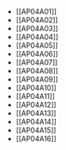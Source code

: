 - [[AP04A01]]
- [[AP04A02]]
- [[AP04A03]]
- [[AP04A04]]
- [[AP04A05]]
- [[AP04A06]]
- [[AP04A07]]
- [[AP04A08]]
- [[AP04A09]]
- [[AP04A10]]
- [[AP04A11]]
- [[AP04A12]]
- [[AP04A13]]
- [[AP04A14]]
- [[AP04A15]]
- [[AP04A16]]